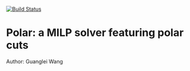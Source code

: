 [![Build Status](https://travis-ci.com/guanglei1wang/Polar.svg?branch=master)](https://travis-ci.com/guanglei1wang/Polar)
# Polar: a MILP solver featuring polar cuts 
Author: Guanglei Wang 
